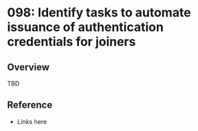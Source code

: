 # 098: Identify tasks to automate issuance of authentication credentials for joiners

## Overview

TBD

## Reference

* Links here

